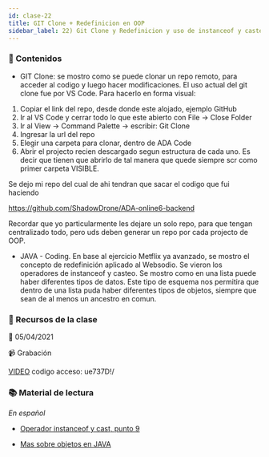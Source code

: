 ```yaml
---
id: clase-22
title: GIT Clone + Redefinicion en OOP 
sidebar_label: 22) Git Clone y Redefinicion y uso de instanceof y casteo
---
```




### 📝 Contenidos

- GIT Clone: se mostro como se puede clonar un repo remoto, para acceder al codigo y luego hacer modificaciones. El uso actual del git clone fue por VS Code. 
Para hacerlo en forma visual:
1) Copiar el link del repo, desde donde este alojado, ejemplo GitHub
2) Ir al VS Code y cerrar todo lo que este abierto con File -> Close Folder
3) Ir al View -> Command Palette -> escribir: Git Clone
4) Ingresar la url del repo
5) Elegir una carpeta para clonar, dentro de ADA Code
6) Abrir el projecto recien descargado segun estructura de cada uno. Es decir que tienen que abrirlo de tal manera que quede siempre scr como primer carpeta VISIBLE.


Se dejo mi repo del cual de ahi tendran que sacar el codigo que fui haciendo

https://github.com/ShadowDrone/ADA-online6-backend

Recordar que yo particularmente les dejare un solo repo, para que tengan centralizado todo, pero uds deben generar un repo por cada projecto de OOP.

- JAVA - Coding. En base al ejercicio Metflix ya avanzado, se mostro el concepto de redefinición aplicado al Websodio. Se vieron los operadores de instanceof y casteo. Se mostro como en una lista puede haber diferentes tipos de datos. Este tipo de esquema nos permitira que dentro de una lista puda haber diferentes tipos de objetos, siempre que sean de al menos un ancestro en comun.


### 🚀 Recursos de la clase

📆 05/04/2021

📹 Grabación

[VIDEO](https://us02web.zoom.us/rec/share/Xykq5DebdC4JybrqzBj7c952LhoQDfFkTGBuLbRRWVAuC1y9TsELsj2Wl6xu5Nv9.MBIgZjCx3A5N_Lpl)
codigo acceso: ue737D!/


### 📚 Material de lectura

_En español_


- [Operador instanceof y cast, punto 9](https://javadesdecero.es/basico/operadores-en-java-ejemplos)

- [Mas sobre objetos en JAVA](https://javadesdecero.es/intermedio/)
